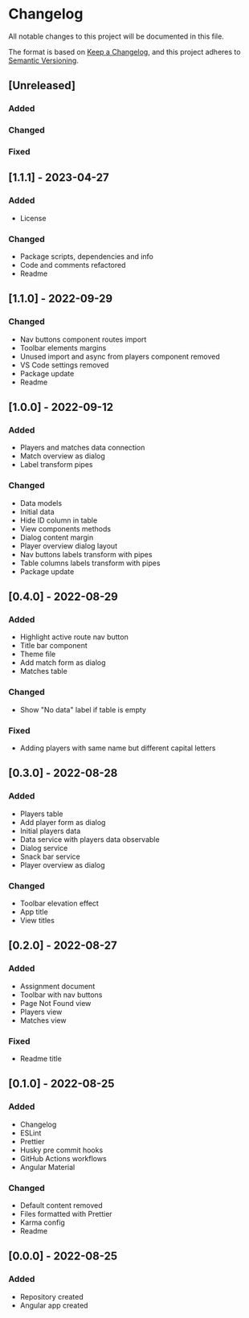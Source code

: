 # Changelog
All notable changes to this project will be documented in this file.

The format is based on [Keep a Changelog](https://keepachangelog.com/en/1.0.0/),
and this project adheres to [Semantic Versioning](https://semver.org/spec/v2.0.0.html).

## [Unreleased]
### Added
### Changed
### Fixed

## [1.1.1] - 2023-04-27
### Added
- License
### Changed
- Package scripts, dependencies and info
- Code and comments refactored
- Readme

## [1.1.0] - 2022-09-29
### Changed
- Nav buttons component routes import
- Toolbar elements margins
- Unused import and async from players component removed
- VS Code settings removed
- Package update
- Readme

## [1.0.0] - 2022-09-12
### Added
- Players and matches data connection
- Match overview as dialog
- Label transform pipes
### Changed
- Data models
- Initial data
- Hide ID column in table
- View components methods
- Dialog content margin
- Player overview dialog layout
- Nav buttons labels transform with pipes
- Table columns labels transform with pipes
- Package update

## [0.4.0] - 2022-08-29
### Added
- Highlight active route nav button
- Title bar component
- Theme file
- Add match form as dialog
- Matches table
### Changed
- Show "No data" label if table is empty
### Fixed
- Adding players with same name but different capital letters

## [0.3.0] - 2022-08-28
### Added
- Players table
- Add player form as dialog
- Initial players data
- Data service with players data observable
- Dialog service
- Snack bar service
- Player overview as dialog
### Changed
- Toolbar elevation effect
- App title
- View titles

## [0.2.0] - 2022-08-27
### Added
- Assignment document
- Toolbar with nav buttons
- Page Not Found view
- Players view
- Matches view
### Fixed
- Readme title

## [0.1.0] - 2022-08-25
### Added
- Changelog
- ESLint
- Prettier
- Husky pre commit hooks
- GitHub Actions workflows
- Angular Material
### Changed
- Default content removed
- Files formatted with Prettier
- Karma config
- Readme

## [0.0.0] - 2022-08-25
### Added
- Repository created
- Angular app created
